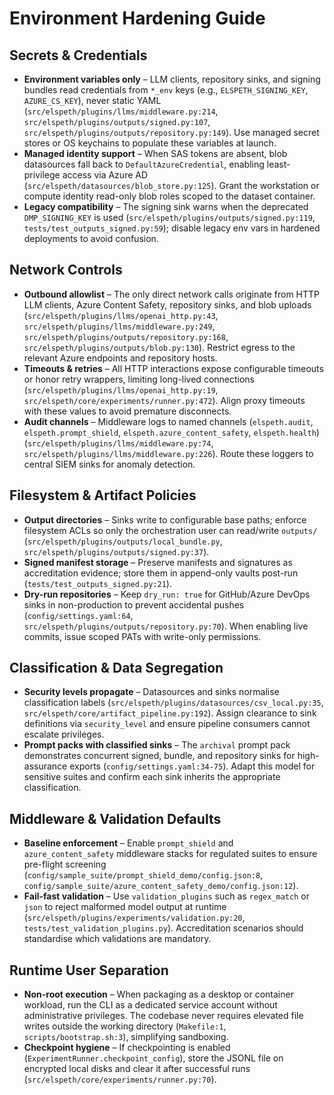 # Environment Hardening Guide

## Secrets & Credentials

- **Environment variables only** – LLM clients, repository sinks, and signing bundles read credentials from `*_env` keys (e.g., `ELSPETH_SIGNING_KEY`, `AZURE_CS_KEY`), never static YAML (`src/elspeth/plugins/llms/middleware.py:214`, `src/elspeth/plugins/outputs/signed.py:107`, `src/elspeth/plugins/outputs/repository.py:149`). Use managed secret stores or OS keychains to populate these variables at launch.
- **Managed identity support** – When SAS tokens are absent, blob datasources fall back to `DefaultAzureCredential`, enabling least-privilege access via Azure AD (`src/elspeth/datasources/blob_store.py:125`). Grant the workstation or compute identity read-only blob roles scoped to the dataset container.
- **Legacy compatibility** – The signing sink warns when the deprecated `DMP_SIGNING_KEY` is used (`src/elspeth/plugins/outputs/signed.py:119`, `tests/test_outputs_signed.py:59`); disable legacy env vars in hardened deployments to avoid confusion.

## Network Controls

- **Outbound allowlist** – The only direct network calls originate from HTTP LLM clients, Azure Content Safety, repository sinks, and blob uploads (`src/elspeth/plugins/llms/openai_http.py:43`, `src/elspeth/plugins/llms/middleware.py:249`, `src/elspeth/plugins/outputs/repository.py:168`, `src/elspeth/plugins/outputs/blob.py:130`). Restrict egress to the relevant Azure endpoints and repository hosts.
- **Timeouts & retries** – All HTTP interactions expose configurable timeouts or honor retry wrappers, limiting long-lived connections (`src/elspeth/plugins/llms/openai_http.py:19`, `src/elspeth/core/experiments/runner.py:472`). Align proxy timeouts with these values to avoid premature disconnects.
- **Audit channels** – Middleware logs to named channels (`elspeth.audit`, `elspeth.prompt_shield`, `elspeth.azure_content_safety`, `elspeth.health`) (`src/elspeth/plugins/llms/middleware.py:74`, `src/elspeth/plugins/llms/middleware.py:226`). Route these loggers to central SIEM sinks for anomaly detection.

## Filesystem & Artifact Policies

- **Output directories** – Sinks write to configurable base paths; enforce filesystem ACLs so only the orchestration user can read/write `outputs/` (`src/elspeth/plugins/outputs/local_bundle.py`, `src/elspeth/plugins/outputs/signed.py:37`).
- **Signed manifest storage** – Preserve manifests and signatures as accreditation evidence; store them in append-only vaults post-run (`tests/test_outputs_signed.py:21`).
- **Dry-run repositories** – Keep `dry_run: true` for GitHub/Azure DevOps sinks in non-production to prevent accidental pushes (`config/settings.yaml:64`, `src/elspeth/plugins/outputs/repository.py:70`). When enabling live commits, issue scoped PATs with write-only permissions.

## Classification & Data Segregation

- **Security levels propagate** – Datasources and sinks normalise classification labels (`src/elspeth/plugins/datasources/csv_local.py:35`, `src/elspeth/core/artifact_pipeline.py:192`). Assign clearance to sink definitions via `security_level` and ensure pipeline consumers cannot escalate privileges.
- **Prompt packs with classified sinks** – The `archival` prompt pack demonstrates concurrent signed, bundle, and repository sinks for high-assurance exports (`config/settings.yaml:34-75`). Adapt this model for sensitive suites and confirm each sink inherits the appropriate classification.

## Middleware & Validation Defaults

- **Baseline enforcement** – Enable `prompt_shield` and `azure_content_safety` middleware stacks for regulated suites to ensure pre-flight screening (`config/sample_suite/prompt_shield_demo/config.json:8`, `config/sample_suite/azure_content_safety_demo/config.json:12`).
- **Fail-fast validation** – Use `validation_plugins` such as `regex_match` or `json` to reject malformed model output at runtime (`src/elspeth/plugins/experiments/validation.py:20`, `tests/test_validation_plugins.py`). Accreditation scenarios should standardise which validations are mandatory.

## Runtime User Separation

- **Non-root execution** – When packaging as a desktop or container workload, run the CLI as a dedicated service account without administrative privileges. The codebase never requires elevated file writes outside the working directory (`Makefile:1`, `scripts/bootstrap.sh:3`), simplifying sandboxing.
- **Checkpoint hygiene** – If checkpointing is enabled (`ExperimentRunner.checkpoint_config`), store the JSONL file on encrypted local disks and clear it after successful runs (`src/elspeth/core/experiments/runner.py:70`).
